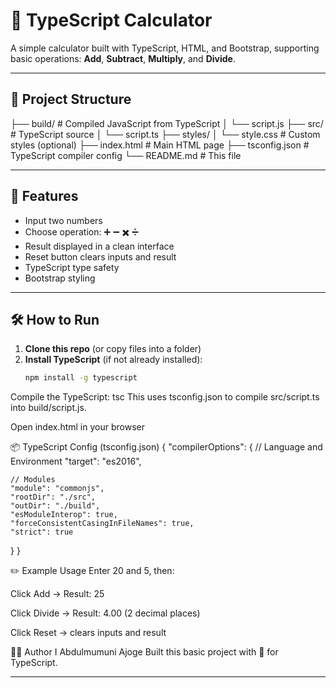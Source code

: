 # 🧮 TypeScript Calculator

A simple calculator built with TypeScript, HTML, and Bootstrap, supporting basic operations: **Add**, **Subtract**, **Multiply**, and **Divide**.

---

## 📁 Project Structure

├── build/ # Compiled JavaScript from TypeScript
│ └── script.js
├── src/ # TypeScript source
│ └── script.ts
├── styles/
│ └── style.css # Custom styles (optional)
├── index.html # Main HTML page
├── tsconfig.json # TypeScript compiler config
└── README.md # This file

---

## 🚀 Features

- Input two numbers
- Choose operation: ➕ ➖ ✖️ ➗
- Result displayed in a clean interface
- Reset button clears inputs and result
- TypeScript type safety
- Bootstrap styling

---

## 🛠️ How to Run

1. **Clone this repo** (or copy files into a folder)
2. **Install TypeScript** (if not already installed):
   ```bash
   npm install -g typescript
   ```

Compile the TypeScript:
tsc
This uses tsconfig.json to compile src/script.ts into build/script.js.

Open index.html in your browser

📦 TypeScript Config (tsconfig.json)
{
"compilerOptions": {
// Language and Environment
"target": "es2016",

    // Modules
    "module": "commonjs",
    "rootDir": "./src",
    "outDir": "./build",
    "esModuleInterop": true,
    "forceConsistentCasingInFileNames": true,
    "strict": true

}
}

✏️ Example Usage
Enter 20 and 5, then:

Click Add → Result: 25

Click Divide → Result: 4.00 (2 decimal places)

Click Reset → clears inputs and result

🧑‍💻 Author
I Abdulmumuni Ajoge Built this basic project with 💙 for TypeScript.

---
